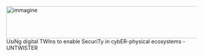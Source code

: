 <img width="633" height="85" alt="immagine" src="https://github.com/user-attachments/assets/8535c2bd-b158-4058-8d52-b16fe44d386d" />
UsiNg digital TWIns to enable SecuriTy in cybER-physical ecosystems - UNTWISTER

